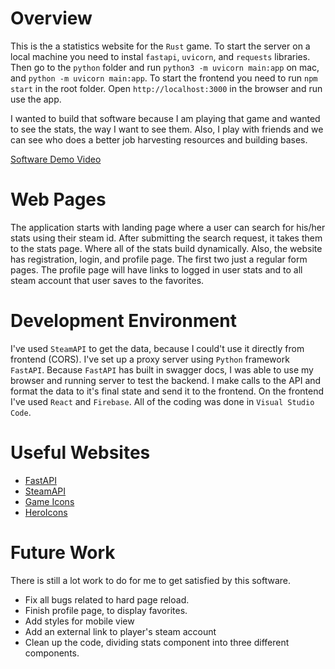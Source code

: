 # Overview

This is the a statistics website for the `Rust` game. To start the server on a local machine you need to instal `fastapi`, `uvicorn`, and `requests` libraries. Then go to the `python` folder and run `python3 -m uvicorn main:app` on mac, and `python -m uvicorn main:app`. To start the frontend you need to run `npm start` in the root folder. Open `http://localhost:3000` in the browser and run use the app.

I wanted to build that software because I am playing that game and wanted to see the stats, the way I want to see them. Also, I play with friends and we can see who does a better job harvesting resources and building bases.

[Software Demo Video](https://youtu.be/b5hhTd354Ms)

# Web Pages

The application starts with landing page where a user can search for his/her stats using their steam id. After submitting the search request, it takes them to the stats page. Where all of the stats build dynamically. Also, the website has registration, login, and profile page. The first two just a regular form pages. The profile page will have links to logged in user stats and to all steam account that user saves to the favorites.

# Development Environment

I've used `SteamAPI` to get the data, because I could't use it directly from frontend (CORS). I've set up a proxy server using `Python` framework `FastAPI`. Because `FastAPI` has built in swagger docs, I was able to use my browser and running server to test the backend. I make calls to the API and format the data to it's final state and send it to the frontend. On the frontend I've used `React` and `Firebase`. All of the coding was done in `Visual Studio Code`.

# Useful Websites

-   [FastAPI](https://fastapi.tiangolo.com/)
-   [SteamAPI](https://steamcommunity.com/dev)
-   [Game Icons](https://game-icons.net/)
-   [HeroIcons](https://heroicons.com/)

# Future Work

There is still a lot work to do for me to get satisfied by this software.

-   Fix all bugs related to hard page reload.
-   Finish profile page, to display favorites.
-   Add styles for mobile view
-   Add an external link to player's steam account
-   Clean up the code, dividing stats component into three different components.

